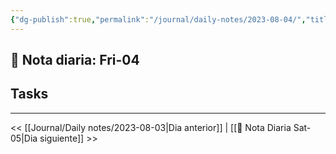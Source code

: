 ```yaml
---
{"dg-publish":true,"permalink":"/journal/daily-notes/2023-08-04/","title":"DLNT","tags":["Daily"],"noteIcon":"","created":"2023-08-04T12:09:07.418-05:00","updated":"2023-08-09T21:51:17.719-05:00"}
---
```



## 📅 Nota diaria: Fri-04


## Tasks 


- - - 

<< [[Journal/Daily notes/2023-08-03\|Dia anterior]] | [[📅 Nota Diaria Sat-05\|Dia siguiente]] >>
